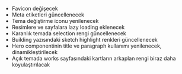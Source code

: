 * Favicon değişecek
* Meta etiketleri güncellenecek
* Tema değiştirme iconu yenilenecek
* Resimlere ve sayfalara lazy loading eklenecek
* Karanlık temada selection rengi güncellenecek
* Building yazısındaki sketch highlight renkleri güncellenecek
* Hero componentinin title ve paragraph kullanımı yenilenecek, dinamikleştirilecek
* Açık temada works sayfasındaki kartların arkaplan rengi biraz daha koyulaştırılacak 